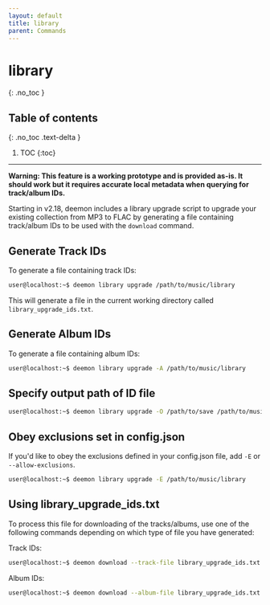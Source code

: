 ```yaml
---
layout: default
title: library
parent: Commands
---
```


# library
{: .no_toc }

## Table of contents
{: .no_toc .text-delta }

1. TOC
{:toc}

---
**Warning: This feature is a working prototype and is provided as-is. It should work but it requires accurate local metadata when querying for track/album IDs.**

Starting in v2.18, deemon includes a library upgrade script to upgrade your existing collection from MP3 to FLAC by generating a file containing track/album IDs to be used with the `download` command.

## Generate Track IDs
To generate a file containing track IDs:

```bash
user@localhost:~$ deemon library upgrade /path/to/music/library
```

This will generate a file in the current working directory called `library_upgrade_ids.txt`.

## Generate Album IDs
To generate a file containing album IDs:

```bash
user@localhost:~$ deemon library upgrade -A /path/to/music/library
```

## Specify output path of ID file

```bash
user@localhost:~$ deemon library upgrade -O /path/to/save /path/to/music/library
```

## Obey exclusions set in config.json
If you'd like to obey the exclusions defined in your config.json file, add `-E` or `--allow-exclusions`.

```bash
user@localhost:~$ deemon library upgrade -E /path/to/music/library
```

## Using library_upgrade_ids.txt
To process this file for downloading of the tracks/albums, use one of the following commands depending on which type of file you have generated:

Track IDs:
```bash
user@localhost:~$ deemon download --track-file library_upgrade_ids.txt
```

Album IDs:
```bash
user@localhost:~$ deemon download --album-file library_upgrade_ids.txt
```